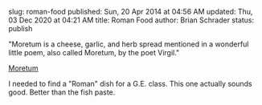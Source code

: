 slug: roman-food
published: Sun, 20 Apr 2014 at 04:56 AM
updated: Thu, 03 Dec 2020 at 04:21 AM
title: Roman Food
author: Brian Schrader
status: publish

<div class="link">"Moretum is a cheese, garlic, and herb spread mentioned in a wonderful little poem, also called Moretum, by the poet Virgil."</div>

[Moretum](http://pass-the-garum.blogspot.com/2012/10/cooking-apicius.html)

I needed to find a "Roman" dish for a G.E. class. This one actually sounds good. Better than the fish paste.

